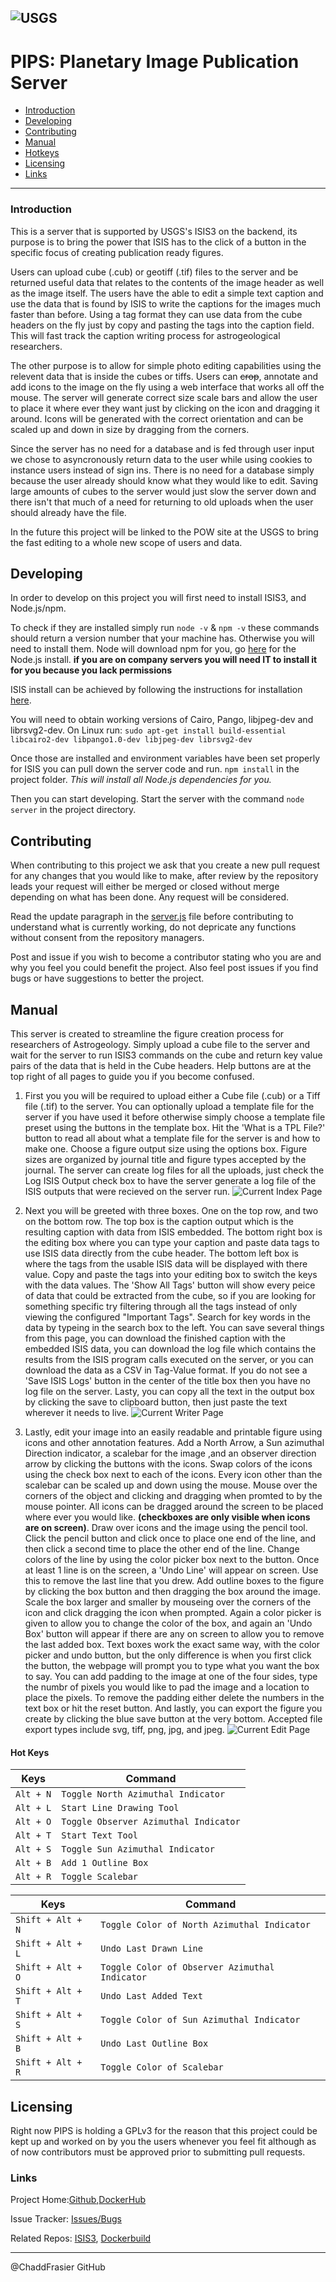 ![USGS](https://upload.wikimedia.org/wikipedia/commons/0/08/USGS_logo.png)
-------------------------------------------------------------------------------------------------------------
# PIPS: Planetary Image Publication Server
- [Introduction](#Introduction)
- [Developing](#Developing)
- [Contributing](#Contributing)
- [Manual](#Manual)
- [Hotkeys](#Hot-Keys)
- [Licensing](#Licensing)
- [Links](#Links)
-------------------------------------------------------------------------------------------------------------
### Introduction

This is a server that is supported by USGS's ISIS3 on the backend, its purpose is to bring the 
power that ISIS has to the click of a button in the specific focus
of creating publication ready figures.

Users can upload cube (.cub) or geotiff (.tif) files to the server and be returned 
useful data that relates to the contents of the image header as well as the image itself.
The users have the able to edit a simple text caption and use the data that is found by ISIS
to write the captions for the images much faster than before. Using a tag format they can use data 
from the cube headers on the fly just by copy and pasting the tags into the caption field.
This will fast track the caption writing process for astrogeological researchers.

The other purpose is to allow for simple photo editing capabilities using the relevent data 
that is inside the cubes or tiffs. Users can ~~crop~~, annotate and add icons to the image on the fly using
a web interface that works all off the mouse.
The server will generate correct size scale bars and allow the user to place it where ever they 
want just by clicking on the icon and dragging it around. Icons will be generated with the correct
orientation and can be scaled up and down in size by dragging from the corners. 

Since the server has no need for a database and is fed through user input we chose to asyncronously
return data to the user while using cookies to instance users instead of sign ins. There is no need for a 
database simply because the user already should know what they would like to edit. Saving large amounts of
cubes to the server would just slow the server down and there isn't that much of a need for returning to old
uploads when the user should already have the file.

In the future this project will be linked to the POW site at the USGS to bring the fast editing
to a whole new scope of users and data.

## Developing

In order to develop on this project you will first need to install ISIS3, and Node.js/npm.

To check if they are installed simply run `node -v` & `npm -v` 
these commands should return a version number that your machine has. Otherwise you will need to install them.
Node will download npm for you, go [here](https://nodejs.org/en/) for the Node.js install.
__if you are on company servers you will need IT to install it for you because you lack permissions__

ISIS install can be achieved by following the instructions 
for installation [here](https://github.com/USGS-Astrogeology/ISIS3).

You will need to obtain working versions of Cairo, Pango, libjpeg-dev and librsvg2-dev.
On Linux run: 
`sudo apt-get install build-essential libcairo2-dev libpango1.0-dev libjpeg-dev librsvg2-dev`

Once those are installed and environment variables have been set properly for 
ISIS you can pull down the server code and run.
`npm install` in the project folder. 
*This will install all Node.js dependencies for you.*

Then you can start developing.
Start the server with the command `node server` in the project directory.

## Contributing

When contributing to this project we ask that you create a new pull request for 
any changes that you would like to make, after review by the repository leads your
request will either be merged or closed without merge depending on what has been done. 
Any request will be considered.

Read the update paragraph in the [server.js](https://github.com/ChaddFrasier/PIPS/blob/master/server.js)
file before contributing to understand what is currently working, do not depricate any functions without
consent from the repository managers.

Post and issue if you wish to become a contributor stating who you are 
and why you feel you could benefit the project. 
Also feel post issues if you find bugs or have suggestions to better the project.

## Manual

This server is created to streamline the figure creation process for researchers of Astrogeology. 
Simply upload a cube file to the server and wait for the server to run ISIS3 commands on the cube and return
key value pairs of the data that is held in the Cube headers. Help buttons are at the top right of all
pages to guide you if you become confused.  

1. First you you will be required to upload either a Cube file (.cub) or a Tiff file (.tif) to 
the server. You can optionally upload a template file for the server if you have used it before otherwise simply
choose a template file preset using the buttons in the template box.
Hit the 'What is a TPL File?' button to read all about what a template file for the server is and how to make one.
Choose a figure output size using the options box. Figure sizes are organized by journal title and figure 
types accepted by the journal. The server can create log files for all the uploads, just check the Log ISIS Output
check box to have the server generate a log file of the ISIS outputs that were recieved on the server run.
![Current Index Page](https://i.imgur.com/rsTigav.png)


2. Next you will be greeted with three boxes. One on the top row, and two on the bottom row. 
The top box is the caption output which is the resulting caption with data from ISIS embedded. The bottom right
box is the editing box where you can type your caption and paste data tags to use ISIS data directly
from the cube header. The bottom left box is where the tags from the usable ISIS data will be displayed with
there value. Copy and paste the tags into your editing box to switch the keys with the data values. The 'Show All Tags'
button will show every peice of data that could be extracted from the cube, so if you are looking for something 
specific try filtering through all the tags instead of only viewing the configured "Important Tags". Search for key 
words in the data by typeing in the search box to the left.
You can save several things from this page, you can download the finished caption with the embedded
ISIS data, you can download the log file which contains the results from the ISIS program calls executed
on the server, or you can download the data as a CSV in Tag-Value format. If you do not see a 'Save ISIS
Logs' button in the center of the title box then you have no log file on the server. Lasty, you can copy all the 
text in the output box by clicking the save to clipboard button, then just paste the text wherever it needs to live.
![Current Writer Page](https://i.imgur.com/VVfFlw0.png)


3. Lastly, edit your image into an easily readable and printable figure using icons and other annotation features.
Add a North Arrow, a Sun azimuthal Direction indicator, a scalebar for the image ,and an observer
direction arrow by clicking the buttons with the icons. Swap colors of the icons using the check box
next to each of the icons. Every icon other than the scalebar can be scaled up and down using the mouse. 
Mouse over the corners of the object and clicking and dragging when promted to by the mouse pointer.
All icons can be dragged around the screen to be placed where ever you would like.
__(checkboxes are only visible when icons are on screen)__.
Draw over icons and the image using the pencil tool. Click the pencil button and click once to place one 
end of the line, and then click a second time to place the other end of the line. Change colors of the
line by using the color picker box next to the button. Once at least 1 line is on the screen,
a 'Undo Line' will appear on screen. Use this to remove the last line that you drew. 
Add outline boxes to the figure by clicking the box button and then dragging the box around the image.
Scale the box larger and smaller by mouseing over the corners of the icon and click dragging the icon
when prompted. Again a color picker is given to allow you to change the color of the box, and again an
'Undo Box' button will appear if there are any on screen to allow you to remove the last added box.
Text boxes work the exact same way, with the color picker and undo button, but the only difference is 
when you first click the button, the webpage will prompt you to type what you want the box to say.
You can add padding to the image at one of the four sides, type the numbr of pixels you would like to
pad the image and a location to place the pixels. To remove the padding either delete the numbers
in the text box or hit the reset button.
And lastly, you can export the figure you create by clicking the blue save button at the very bottom.
Accepted file export types include svg, tiff, png, jpg, and jpeg.
![Current Edit Page](https://i.imgur.com/m2vYsAs.png)

#### Hot Keys

Keys      | Command
----------|----------------------------------------  
`Alt + N` | `Toggle North Azimuthal Indicator`
`Alt + L` | `Start Line Drawing Tool`
`Alt + O` | `Toggle Observer Azimuthal Indicator`
`Alt + T` | `Start Text Tool`
`Alt + S` | `Toggle Sun Azimuthal Indicator`
`Alt + B` | `Add 1 Outline Box`
`Alt + R` | `Toggle Scalebar`

Keys              | Command
------------------|----------------------------------------  
`Shift + Alt + N` | `Toggle Color of North Azimuthal Indicator`
`Shift + Alt + L` | `Undo Last Drawn Line`
`Shift + Alt + O` | `Toggle Color of Observer Azimuthal Indicator`
`Shift + Alt + T` | `Undo Last Added Text`
`Shift + Alt + S` | `Toggle Color of Sun Azimuthal Indicator`
`Shift + Alt + B` | `Undo Last Outline Box`
`Shift + Alt + R` | `Toggle Color of Scalebar`

## Licensing

Right now PIPS is holding a GPLv3 for the reason that this project could be kept up 
and worked on by you the users whenever you feel fit although as of now contributors
must be approved prior to submitting pull requests.

### Links

Project Home:[Github](https://github.com/ChaddFrasier/PIPS),[DockerHub](https://hub.docker.com/r/chaddfrasier/pips-usgs)

Issue Tracker: [Issues/Bugs](https://github.com/ChaddFrasier/PIPS/issues)

Related Repos: [ISIS3](https://github.com/USGS-Astrogeology/ISIS3), [Dockerbuild](https://github.com/ChaddFrasier/PIPS_Docker)

-----------------------------------------------------------------------------------------------------------------------
@ChaddFrasier GitHub
